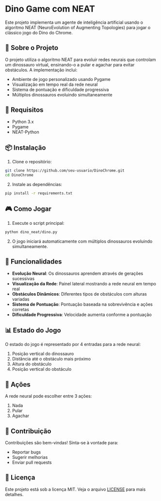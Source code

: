 # Dino Game com NEAT

Este projeto implementa um agente de inteligência artificial usando o algoritmo NEAT (NeuroEvolution of Augmenting Topologies) para jogar o clássico jogo do Dino do Chrome.

## 🦖 Sobre o Projeto

O projeto utiliza o algoritmo NEAT para evoluir redes neurais que controlam um dinossauro virtual, ensinando-o a pular e agachar para evitar obstáculos. A implementação inclui:

- Ambiente de jogo personalizado usando Pygame
- Visualização em tempo real da rede neural
- Sistema de pontuação e dificuldade progressiva
- Múltiplos dinossauros evoluindo simultaneamente

## 🚀 Requisitos

- Python 3.x
- Pygame
- NEAT-Python

## 📦 Instalação

1. Clone o repositório:
```bash
git clone https://github.com/seu-usuario/DinoChrome.git
cd DinoChrome
```

2. Instale as dependências:
```bash
pip install -r requirements.txt
```

## 🎮 Como Jogar

1. Execute o script principal:
```bash
python dino_neat/dino.py
```

2. O jogo iniciará automaticamente com múltiplos dinossauros evoluindo simultaneamente.

## 🧠 Funcionalidades

- **Evolução Neural**: Os dinossauros aprendem através de gerações sucessivas
- **Visualização da Rede**: Painel lateral mostrando a rede neural em tempo real
- **Obstáculos Dinâmicos**: Diferentes tipos de obstáculos com alturas variadas
- **Sistema de Pontuação**: Pontuação baseada na sobrevivência e ações corretas
- **Dificuldade Progressiva**: Velocidade aumenta conforme a pontuação

## 📊 Estado do Jogo

O estado do jogo é representado por 4 entradas para a rede neural:
1. Posição vertical do dinossauro
2. Distância até o obstáculo mais próximo
3. Altura do obstáculo
4. Posição vertical do obstáculo

## 🎯 Ações

A rede neural pode escolher entre 3 ações:
1. Nada
2. Pular
3. Agachar

## 🤝 Contribuição

Contribuições são bem-vindas! Sinta-se à vontade para:
- Reportar bugs
- Sugerir melhorias
- Enviar pull requests

## 📝 Licença

Este projeto está sob a licença MIT. Veja o arquivo [LICENSE](LICENSE) para mais detalhes. 